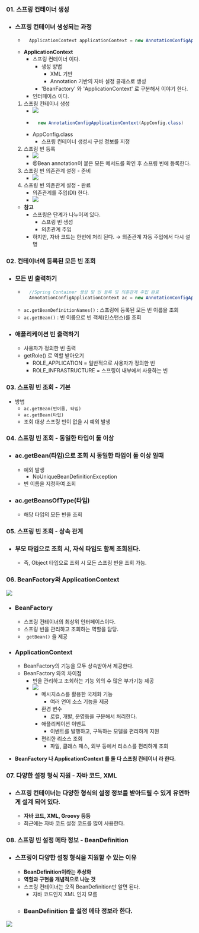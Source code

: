 ### 01. 스프링 컨테이너 생성
- ### 스프링 컨테이너 생성되는 과정
    - ``` java
        ApplicationContext applicationContext = new AnnotationConfigApplicationContext(AppConfig.class);
        ```
    - **ApplicationContext**
        - 스프링 컨테이너 이다.
            - 생성 방법
                - XML 기반
                - Annotation 기반의 자바 설정 클래스로 생성
            - 'BeanFactory' 와 'ApplicationContext' 로 구분해서 이야기 한다.
        - 인터페이스 이다.
    1. 스프링 컨테이너 생성
        - ![](springContainer.png)
        - ``` java 
            new AnnotationConfigApplicationContext(AppConfig.class)
            ```
        - AppConfig.class
            - 스프링 컨테이너 생성시 구성 정보를 지정
    2. 스프링 빈 등록
        - ![](springBean.png)
        - @Bean annotation이 붙은 모든 메서드를 확인 후 스프링 빈에 등록한다.
    3. 스프링 빈 의존관계 설정 - 준비
        - ![](dependency_1.png)
    4. 스프링 빈 의존관계 설정 - 완료
        - 의존관계를 주입(DI) 한다.
        - ![](dependency_2.png)
    - **참고**
        - 스프링은 단계가 나누어져 있다.
            - 스프링 빈 생성
            - 의존관계 주입
        - 하지만, 자바 코드는 한번에 처리 된다. → 의존관계 자동 주입에서 다시 설명

### 02. 컨테이너에 등록된 모든 빈 조회
- ### 모든 빈 출력하기
    - ``` java
        //Spring Container 생성 및 빈 등록 및 의존관계 주입 완료
        AnnotationConfigApplicationContext ac = new AnnotationConfigApplicationContext(AppConfig.class);
        ```
    - ``` ac.getBeanDefinitionNames() ``` : 스프링에 등록된 모든 빈 이름을 조회
    - ``` ac.getBean() ``` : 빈 이름으로 빈 객체(인스턴스)를 조회

- ### 애플리케이션 빈 출력하기
    - 사용자가 정의한 빈 출력
    - getRole() 로 역할 받아오기
        - ROLE_APPLICATION = 일반적으로 사용자가 정의한 빈
        - ROLE_INFRASTRUCTURE = 스프링이 내부에서 사용하는 빈

### 03. 스프링 빈 조회 - 기본
- 방법
    - ``` ac.getBean(빈이름, 타입) ```
    - ``` ac.getBean(타입) ```
    - 조회 대상 스프링 빈이 없을 시 예외 발생

### 04. 스프링 빈 조회 - 동일한 타입이 둘 이상
- ### ac.getBean(타입)으로 조회 시 동일한 타입이 둘 이상 일때
    - 예외 발생
        - NoUniqueBeanDefinitionException
    - 빈 이름을 지정하여 조회
- ### ac.getBeansOfType(타입)
    - 해당 타입의 모든 빈을 조회

### 05. 스프링 빈 조회 - 상속 관계
- ### 부모 타입으로 조회 시, 자식 타입도 함께 조회된다.
    - 즉, Object 타입으로 조회 시 모든 스프링 빈을 조회 가능.



### 06. BeanFactory와 ApplicationContext
![](BeanFactory.png)
- ### BeanFactory
    - 스프링 컨테이너의 최상위 인터페이스이다.
    - 스프링 빈을 관리하고 조회하는 역할을 담당.
    - ``` getBean()``` 을 제공
- ### ApplicationContext
    - BeanFactory의 기능을 모두 상속받아서 제공한다.
    - BeanFactory 와의 차이점
        - 빈을 관리하고 조회하는 기능 외의 수 많은 부가기능 제공
        - ![](ApplicationContext.png)
            - 메시지소스를 활용한 국제화 기능
                - 여러 언어 소스 기능을 제공
            - 환경 변수
                - 로컬, 개발, 운영등을 구분해서 처리한다.
            - 애플리케이션 이벤트
                - 이벤트를 발행하고, 구독하는 모델을 편리하게 지원
            - 편리한 리소스 조회
                - 파일, 클래스 패스, 외부 등에서 리소스를 편리하게 조회
                
- **BeanFactory 나 ApplicationContext 를 둘 다 스프링 컨테이너 라 한다.**

### 07. 다양한 설정 형식 지원 - 자바 코드, XML
- ### 스프링 컨테이너는 다양한 형식의 설정 정보를 받아드릴 수 있게 유연하게 설계 되어 있다.
    - **자바 코드, XML, Groovy 등등** 
    - 최근에는 자바 코드 설정 코드를 많이 사용한다.

### 08. 스프링 빈 설정 메타 정보 - BeanDefinition
- ### 스프링이 다양한 설정 형식을 지원할 수 있는 이유
    - **BeanDefinition이라는 추상화**
    - **역할과 구현을 개념적으로 나눈 것**
    - 스프링 컨테이너는 오직 BeanDefinition만 알면 된다.
        - 자바 코드인지 XML 인지 모름
    - ### BeanDefinition 을 설정 메타 정보라 한다.
![](BeanDefinition.png)
